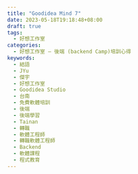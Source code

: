 ```yaml
---
title: "Goodidea Mind 7"
date: 2023-05-18T19:18:48+08:00
draft: true
tags:
  - 好想工作室
categories:
  - 好想工作室 — 後端 (backend Camp)培訓心得
keywords:
  - 結語
  - JYu
  - 傑宇
  - 好想工作室
  - Goodidea Studio
  - 台南
  - 免費軟體培訓
  - 後端
  - 後端學習
  - Tainan
  - 轉職
  - 軟體工程師
  - 轉職軟體工程師
  - Backend
  - 軟體課程
  - 程式教育
---
```


